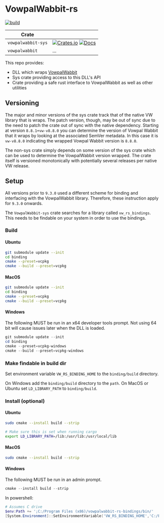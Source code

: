 # VowpalWabbit-rs
[![build](https://github.com/jackgerrits/vowpalwabbit-rs/workflows/build/badge.svg?branch=master)](https://github.com/jackgerrits/vowpalwabbit-rs/actions?query=workflow%3Abuild)

| Crate    | <!-- -->    |
|-------------|-------------|
| `vowpalwabbit-sys` | [![Crates.io](https://img.shields.io/crates/v/vowpalwabbit-sys.svg)](https://crates.io/crates/vowpalwabbit-sys) [![Docs](https://docs.rs/vowpalwabbit-sys/badge.svg)](https://docs.rs/vowpalwabbit-sys) |
| `vowpalwabbit` | ... |

This repo provides:
- DLL which wraps [VowpalWabbit](https://github.com/VowpalWabbit/vowpal_wabbit)
- Sys crate providing access to this DLL's API
- Crate providing a safe rust interface to VowpalWabbit as well as other utilities

## Versioning
The major and minor versions of the sys crate track that of the native VW library that is wraps. The patch version, though, may be out of sync due to the need to patch the crate out of sync with the native dependency. Starting at version `8.8.1+vw-v8.8.0` you can determine the version of Vowpal Wabbit that it wraps by looking at the associated SemVer metadata. In this case it is `vw-v8.8.0` indicating the wrapped Vowpal Wabbit version is `8.8.0`.

The non-sys crate simply depends on some version of the sys crate which can be used to determine the VowpalWabbit version wrapped. The crate itself is versioned monotonically with potentially several releases per native VW release.

## Setup

All versions prior to `9.3.0` used a different scheme for binding and interfacing with the VowpalWabbit library. Therefore, these instruction apply for `9.3.0` onwards.

The `VowpalWabbit-sys` crate searches for a library called `vw_rs_bindings`. This needs to be findable on your system in order to use the bindings.

### Build

#### Ubuntu

```sh
git submodule update --init
cd binding
cmake --preset=vcpkg
cmake --build --preset=vcpkg
```

#### MacOS

```sh
git submodule update --init
cd binding
cmake --preset=vcpkg
cmake --build --preset=vcpkg
```

#### Windows

The following MUST be run in an x64 developer tools prompt. Not using 64 bit will cause issues later when the DLL is loaded.

```powershell
git submodule update --init
cd binding
cmake --preset=vcpkg-windows
cmake --build --preset=vcpkg-windows
```

### Make findable in build dir

Set environment variable `VW_RS_BINDING_HOME` to the `binding/build` directory.

On Windows add the `binding/build` directory to the `path`.
On MacOS or Ubuntu set `LD_LIBRARY_PATH` to `binding/build`.

### Install (optional)

#### Ubuntu
```sh
sudo cmake --install build --strip

# Make sure this is set when running cargo
export LD_LIBRARY_PATH=/lib:/usr/lib:/usr/local/lib
```

#### MacOS
```sh
sudo cmake --install build --strip
```

#### Windows

The following MUST be run in an admin prompt.
```powershell
cmake --install build --strip
```

In powershell:
```powershell
# Assumes C drive
$env:Path += ';C:/Program Files (x86)/vowpalwabbit-rs-bindings/bin/'
[System.Environment]::SetEnvironmentVariable('VW_RS_BINDING_HOME','C:/Program Files (x86)/vowpalwabbit-rs-bindings',[System.EnvironmentVariableTarget]::User)
```
